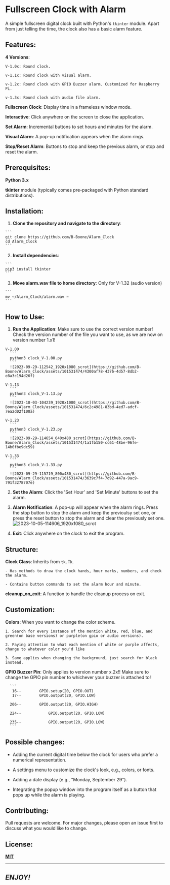 # Fullscreen Clock with Alarm

  A simple fullscreen digital clock built with Python's `tkinter` module. Apart from just telling the time, the clock also has a basic alarm feature.

## Features:

  **4 Versions**:

    V-1.0x: Round clock.

    v-1.1x: Round clock with visual alarm.

    v-1.2x: Round clock with GPIO Buzzer alarm. Customized for Raspberry Pi.

    v-1.3x: Round clock with audio file alarm.

  **Fullscreen Clock**: Display time in a frameless window mode.

  **Interactive**: Click anywhere on the screen to close the application.

  **Set Alarm**: Incremental buttons to set hours and minutes for the alarm.

  **Visual Alarm**: A pop-up notification appears when the alarm rings.

  **Stop/Reset Alarm**: Buttons to stop and keep the previous alarm, or stop and reset the alarm.

## Prerequisites:

  **Python 3.x**

  **tkinter** module (typically comes pre-packaged with Python standard distributions).

## Installation:

  1. **Clone the repository and navigate to the directory**:

    ```
    git clone https://github.com/B-Boone/Alarm_Clock
    cd Alarm_Clock
    ```

  2. **Install dependencies**:

    ```
    pip3 install tkinter
    ```

  3. **Move alarm.wav file to home directory**: Only for V-1.32 (audio version)

    ```
    mv ~/Alarm_Clock/alarm.wav ~
    ```

## How to Use: 

  1. **Run the Application**: Make sure to use the correct version number! Check the version number of the file you want to use, as we are now on version number 1.x1!

    V-1.00
      ```
      python3 clock_V-1.00.py
      ```
      ![2023-09-29-112542_1920x1080_scrot](https://github.com/B-Boone/Alarm_Clock/assets/101531474/4300af78-4376-4d57-8db2-e8a3c194d26f)

    V-1.13
      ```
      python3 clock_V-1.13.py
      ```
      ![2023-10-03-104239_1920x1080_scrot](https://github.com/B-Boone/Alarm_Clock/assets/101531474/6c2c4981-83bd-4ed7-adcf-7ea2d02f100a)

    V-1.23
      ```
      python3 clock_V-1.23.py
      ```
      ![2023-09-29-114654_640x480_scrot](https://github.com/B-Boone/Alarm_Clock/assets/101531474/1a1fb150-cc61-48be-96fe-14b0fbe9dc59)

    V-1.33
      ```
      python3 clock_V-1.33.py
      ```
      ![2023-09-29-115719_800x480_scrot](https://github.com/B-Boone/Alarm_Clock/assets/101531474/3639c7f4-7d92-447a-9ac9-791f3278707e)

  2. **Set the Alarm**: Click the 'Set Hour' and 'Set Minute' buttons to set the alarm.

  3. **Alarm Notification**: A pop-up will appear when the alarm rings. Press the stop button to stop the alarm and keep the previoulsy set one, or press the reset button to stop the alarm and clear the previously set one.
    ![2023-10-05-114606_1920x1080_scrot](https://github.com/B-Boone/Alarm_Clock/assets/101531474/60132f30-85ed-45ce-83e4-61039501448f)

  4. **Exit**: Click anywhere on the clock to exit the program.

## Structure:

  **Clock Class**: Inherits from `tk.Tk`.

    - Has methods to draw the clock hands, hour marks, numbers, and check the alarm.

    - Contains button commands to set the alarm hour and minute.

  **cleanup_on_exit**: A function to handle the cleanup process on exit.

## Customization:

  **Colors**: When you want to change the color scheme.

    1. Search for every instance of the mention white, red, blue, and green(on base versions) or purple(on gpio or audio versions).

    2. Paying attention to what each mention of white or purple affects, change to whatever color you'd like

    3. Same applies when changing the background, just search for black instead.

  **GPIO Buzzer Pin**: Only applies to verxion number x.2x!!
    Make sure to change the GPIO pin number to whichever your buzzer is attached to!

      ```
       16--        GPIO.setup(20, GPIO.OUT)
       17--        GPIO.output(20, GPIO.LOW)

      206--        GPIO.output(20, GPIO.HIGH)

      224--            GPIO.output(20, GPIO.LOW)

      235--            GPIO.output(20, GPIO.LOW)
      ```
## Possible changes:

  - Adding the current digital time below the clock for users who prefer a numerical representation.

  - A settings menu to customize the clock's look, e.g., colors, or fonts.

  - Adding a date display (e.g., "Monday, September 29").

  - Integrating the popup window into the program itself as a button that pops up while the alarm is playing.

## Contributing:

  Pull requests are welcome. For major changes, please open an issue first to discuss what you would like to change.

## License:

  **[MIT](https://choosealicense.com/licenses/mit/)**

---

## *ENJOY!*
